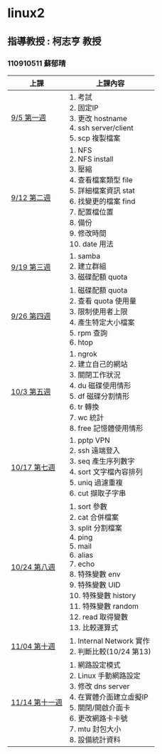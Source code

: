 # linux2 
## 指導教授 : 柯志亨 教授
### 110910511 蘇郁晴

上課 | 上課內容
----|----
[9/5 第一週](https://github.com/yucing/linux2/blob/main/week/week1.md)|1. 考試 <br> 2. 固定IP <br> 3. 更改 hostname <br> 4. ssh server/client <br> 5. scp 複製檔案
[9/12 第二週](https://github.com/yucing/linux2/blob/main/week/week2.md)|1. NFS <br> 2. NFS install <br> 3. 壓縮 <br> 4. 查看檔案類型 file <br> 5. 詳細檔案資訊 stat <br> 6. 找變更的檔案 find <br> 7. 配置檔位置 <br> 8. 備份 <br> 9. 修改時間 <br> 10. date 用法
[9/19 第三週](https://github.com/yucing/linux2/blob/main/week/week3.md)|1. samba <br> 2. 建立群組 <br> 3. 磁碟配額 quota
[9/26 第四週](https://github.com/yucing/linux2/blob/main/week/week4.md)|1. 磁碟配額 quota <br> 2. 查看 quota 使用量 <br> 3. 限制使用者上限 <br> 4. 產生特定大小檔案 <br> 5. rpm 查詢 <br> 6. htop
[10/3 第五週](https://github.com/yucing/linux2/blob/main/week/week5.md)|1. ngrok <br> 2. 建立自己的網站 <br> 3. 關閉工作狀況 <br> 4. du 磁碟使用情形 <br> 5. df 磁碟分割情形 <br> 6. tr 轉換 <br> 7. wc 統計 <br> 8. free 記憶體使用情形
[10/17 第七週](https://github.com/yucing/linux2/blob/main/week/week7.md)|1. pptp VPN <br> 2. ssh 遠端登入<br> 3. seq 產生序列數字 <br> 4. sort 文字檔內容排列 <br> 5. uniq 過濾重複 <br> 6. cut 擷取子字串
[10/24 第八週](https://github.com/yucing/linux2/blob/main/week/week8.md)|1. sort 參數 <br> 2. cat 合併檔案 <br> 3. split 分割檔案 <br> 4. ping <br> 5. mail <br> 6. alias <br> 7. echo <br> 8. 特殊變數 env <br> 9. 特殊變數 UID <br> 10. 特殊變數 history <br> 11. 特殊變數 random <br> 12. read 取得變數 <br> 13. 比較運算式
[11/04 第十週](https://github.com/yucing/linux2/blob/main/week/week10.md)| 1. Internal Network 實作 <br> 2. 判斷比較(10/24 第13)
[11/14 第十一週](https://github.com/yucing/linux2/blob/main/week/week11.md)|1. 網路設定模式 <br> 2. Linux 手動網路設定 <br> 3. 修改 dns server <br> 4. 在實體介面建立虛擬IP <br> 5. 關閉/開啟介面卡 <br> 6. 更改網路卡卡號 <br> 7. mtu 封包大小 <br> 8. 設備統計資料